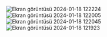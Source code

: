 ![Ekran görüntüsü 2024-01-18 122224](https://github.com/myemirrr/Library-MVC/assets/77809017/0287b007-dbac-4e60-ac29-2247c57a5de3)
![Ekran görüntüsü 2024-01-18 122005](https://github.com/myemirrr/Library-MVC/assets/77809017/ddb95565-148c-4a5a-91df-37f3a089101c)
![Ekran görüntüsü 2024-01-18 122045](https://github.com/myemirrr/Library-MVC/assets/77809017/67f109e2-33e9-413f-a1ff-27296cd85a32)
![Ekran görüntüsü 2024-01-18 121923](https://github.com/myemirrr/Library-MVC/assets/77809017/421d15c4-da46-4e46-98aa-491e34570ffa)
